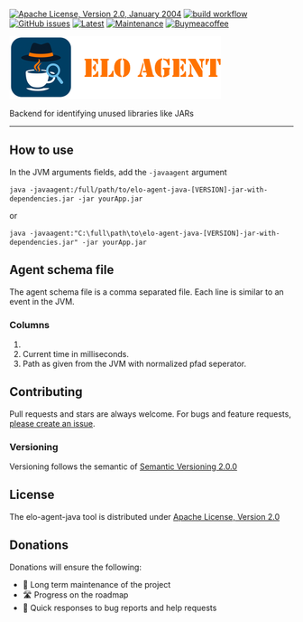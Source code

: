 [![Apache License, Version 2.0, January 2004](https://img.shields.io/github/license/apache/maven.svg?label=License)][license]
[![build workflow](https://github.com/elomagic/elo-agent-java/actions/workflows/maven.yml/badge.svg)](https://github.com/elomagic/elo-agent-java/actions)
[![GitHub issues](https://img.shields.io/github/issues-raw/elomagic/elo-agent-java)](https://github.com/elomagic/elo-agent-java/issues)
[![Latest](https://img.shields.io/github/release/elomagic/elo-agent-java.svg)](https://github.com/elomagic/elo-agent-java/releases)
[![Maintenance](https://img.shields.io/badge/Maintained%3F-yes-green.svg)](https://github.com/elomagic/elo-agent-java/graphs/commit-activity)
[![Buymeacoffee](https://badgen.net/badge/icon/buymeacoffee?icon=buymeacoffee&label)](https://www.buymeacoffee.com/elomagic)

![](/doc/header.png "Logo")

Backend for identifying unused libraries like JARs

---

## How to use

In the JVM arguments fields, add the ``-javaagent`` argument

```shell
java -javaagent:/full/path/to/elo-agent-java-[VERSION]-jar-with-dependencies.jar -jar yourApp.jar
```

or 

```shell
java -javaagent:"C:\full\path\to\elo-agent-java-[VERSION]-jar-with-dependencies.jar" -jar yourApp.jar
```

## Agent schema file

The agent schema file is a comma separated file. Each line is similar to an event in the JVM.

### Columns
1. 
2. Current time in milliseconds.
2. Path as given from the JVM with normalized pfad seperator. 

## Contributing

Pull requests and stars are always welcome. For bugs and feature requests, [please create an issue](../../issues/new).

### Versioning

Versioning follows the semantic of [Semantic Versioning 2.0.0](https://semver.org/)

## License

The elo-agent-java tool is distributed under [Apache License, Version 2.0][license]

## Donations

Donations will ensure the following:

* 🔨 Long term maintenance of the project
* 🛣 Progress on the roadmap
* 🐛 Quick responses to bug reports and help requests

[license]: https://www.apache.org/licenses/LICENSE-2.0



